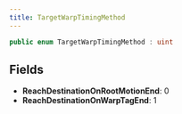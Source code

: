 ```yaml
---
title: TargetWarpTimingMethod
---
```


```csharp
public enum TargetWarpTimingMethod : uint
```

## Fields

- **ReachDestinationOnRootMotionEnd**: 0
- **ReachDestinationOnWarpTagEnd**: 1

